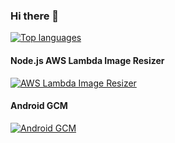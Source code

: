 ### Hi there 👋

[![Top languages](https://github-readme-stats.vercel.app/api/top-langs/?username=muhammadreda&hide=css&theme=transparent)](https://github.com/MuhammadReda)


#### Node.js AWS Lambda Image Resizer
[![AWS Lambda Image Resizer](https://github-readme-stats.vercel.app/api/pin/?username=MuhammadReda&repo=nodejs-aws-lambda-image-resizer&theme=github_dark&show_owner=false)](https://github.com/MuhammadReda/nodejs-aws-lambda-image-resizer)

#### Android GCM
[![Android GCM](https://github-readme-stats.vercel.app/api/pin/?username=MuhammadReda&repo=android-gcm&theme=github_dark&show_owner=false)](https://github.com/MuhammadReda/android-gcm)

<!--
**MuhammadReda/MuhammadReda** is a ✨ _special_ ✨ repository because its `README.md` (this file) appears on your GitHub profile.

Here are some ideas to get you started:

- 🔭 I’m currently working on ...
- 🌱 I’m currently learning ...
- 👯 I’m looking to collaborate on ...
- 🤔 I’m looking for help with ...
- 💬 Ask me about ...
- 📫 How to reach me: ...
- 😄 Pronouns: ...
- ⚡ Fun fact: ...
-->
